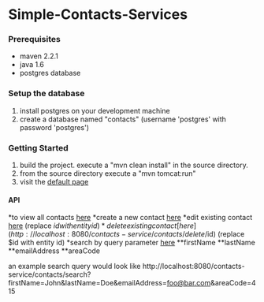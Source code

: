 # Simple-Contacts-Services

### Prerequisites
* maven 2.2.1
* java 1.6
* postgres database

### Setup the database
1. install postgres on your development machine
2. create a database named "contacts" (username 'postgres' with password 'postgres')

### Getting Started
1. build the project. execute a "mvn clean install" in the source directory.
2. from the source directory execute a "mvn tomcat:run"
3. visit the [default page](http://localhost:8080/contacts-service/contacts)

#### API
*to view all contacts [here](http://localhost:8080/contacts-service/contacts)
*create a new contact [here](http://localhost:8080/contacts-service/contacts/create)
*edit existing contact [here](http://localhost:8080/contacts-service/contacts/edit/$id) (replace $id with entity id)
*delete existing contact [here](http://localhost:8080/contacts-service/contacts/delete/$id) (replace $id with entity id)
*search by query parameter [here](http://localhost:8080/contacts-service/contacts/search)
**firstName
**lastName
**emailAddress
**areaCode

an example search query would look like
http://localhost:8080/contacts-service/contacts/search?firstName=John&lastName=Doe&emailAddress=foo@bar.com&areaCode=415

